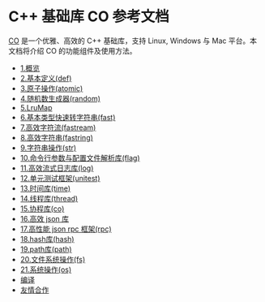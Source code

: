 # C++ 基础库 CO 参考文档

[CO](https://github.com/idealvin/co/) 是一个优雅、高效的 C++ 基础库，支持 Linux, Windows 与 Mac 平台。本文档将介绍 CO 的功能组件及使用方法。

- [1.概览](01.概览.md)
- [2.基本定义(def)](02.基本定义(def).md)
- [3.原子操作(atomic)](03.原子操作(atomic).md)
- [4.随机数生成器(random)](04.随机数生成器(random).md)
- [5.LruMap](05.LRU-map.md)
- [6.基本类型快速转字符串(fast)](06.基本类型快速转字符串(fast).md)
- [7.高效字符流(fastream)](07.高效字符流(fastream).md)
- [8.高效字符串(fastring)](08.高效字符串(fastring).md)
- [9.字符串操作(str)](09.字符串操作(str).md)
- [10.命令行参数与配置文件解析库(flag)](10.命令行参数与配置文件解析库(flag).md)
- [11.高效流式日志库(log)](11.高效流式日志库(log).md)
- [12.单元测试框架(unitest)](12.单元测试框架(unitest).md)
- [13.时间库(time)](13.时间库(time).md)
- [14.线程库(thread)](14.线程库(thread).md)
- [15.协程库(co)](15.协程库(co).md)
- [16.高效 json 库](16.高效json库(json).md)
- [17.高性能 json rpc 框架(rpc)](17.高性能json-rpc框架(rpc).md)
- [18.hash库(hash)](18.hash库(hash).md)
- [19.path库(path)](19.path库(path).md)
- [20.文件系统操作(fs)](20.文件系统操作(fs).md)
- [21.系统操作(os)](21.系统操作(os).md)
- [编译](编译.md)
- [友情合作](友情合作.md)
